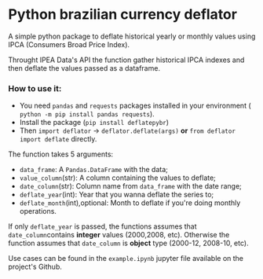 # Python brazilian currency deflator

A simple python package to deflate historical yearly or monthly values using IPCA (Consumers Broad Price Index).

Throught IPEA Data's API the function gather historical IPCA indexes and then deflate the values passed as a dataframe.

### How to use it:

- You need `pandas` and `requests` packages installed in your environment ( `python -m pip install pandas requests`).
- Install the package (`pip install deflatepybr`)
- Then `import deflator` -> `deflator.deflate(args)` **or** `from deflator import deflate` directly.

The function takes 5 arguments:
- `data_frame`: A `Pandas.DataFrame` with the data;
- `value_column`(str): A column containing the values to deflate;
- `date_column`(str): Column name from `data_frame` with the date range;
- `deflate_year`(int): Year that you wanna deflate the series to;
- `deflate_month`(int),optional: Month to deflate if you're doing monthly operations.

If only `deflate_year` is passed, the functions assumes that `date_column`contains **integer** values (2000,2008, etc). Otherwise the function assumes that `date_column` is **object** type (2000-12, 2008-10, etc).

Use cases can be found in the `example.ipynb` jupyter file available on the project's Github.
